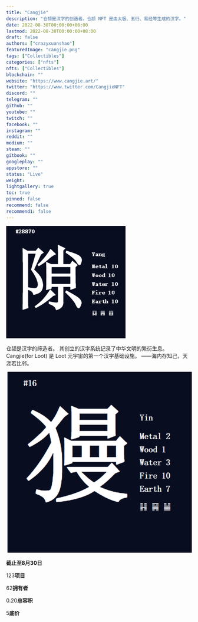 ```yaml
---
title: "Cangjie"
description: "仓颉是汉字的创造者。仓颉 NFT 是由太极、五行、易经等生成的汉字。"
date: 2022-08-30T00:00:00+08:00
lastmod: 2022-08-30T00:00:00+08:00
draft: false
authors: ["crazyxuanshao"]
featuredImage: "cangjie.png"
tags: ["Collectibles"]
categories: ["nfts"]
nfts: ["Collectibles"]
blockchain: ""
website: "https://www.cangjie.art/"
twitter: "https://www.twitter.com/CangjieNFT"
discord: ""
telegram: ""
github: ""
youtube: ""
twitch: ""
facebook: ""
instagram: ""
reddit: ""
medium: ""
steam: ""
gitbook: ""
googleplay: ""
appstore: ""
status: "Live"
weight: 
lightgallery: true
toc: true
pinned: false
recommend: false
recommend1: false
---
```



![dwd](dwd.png)

仓颉是汉字的缔造者。
其创立的汉字系统记录了中华文明的繁衍生息。
Cangjie(for Loot) 是 Loot 元宇宙的第一个汉字基础设施。
——海内存知己，天涯若比邻。

![dadad](dadad.png)

**截止至8月30日**

123**项目**

62**拥有者**

0.20**总容积**

5**底价**